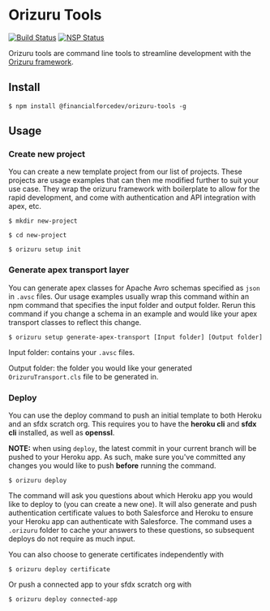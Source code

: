 # Orizuru Tools

[![Build Status](https://travis-ci.org/financialforcedev/orizuru-tools.svg?branch=master)](https://travis-ci.org/financialforcedev/orizuru-tools)
[![NSP Status](https://nodesecurity.io/orgs/ffres/projects/bc6dad23-104f-4cd9-9c13-2c5f828d8d97/badge)](https://nodesecurity.io/orgs/ffres/projects/bc6dad23-104f-4cd9-9c13-2c5f828d8d97)

Orizuru tools are command line tools to streamline development with the [Orizuru framework](https://www.npmjs.com/package/@financialforcedev/orizuru).

## Install

	$ npm install @financialforcedev/orizuru-tools -g

## Usage

### Create new project

You can create a new template project from our list of projects. These projects are usage examples that can then me modified further to suit your use case. They wrap the orizuru framework with boilerplate to allow for the rapid development, and come with authentication and API integration with apex, etc.

	$ mkdir new-project

	$ cd new-project

	$ orizuru setup init

### Generate apex transport layer

You can generate apex classes for Apache Avro schemas specified as ```json``` in ```.avsc``` files. Our usage examples usually wrap this command within an npm command that specifies the input folder and output folder. Rerun this command if you change a schema in an example and would like your apex transport classes to reflect this change.

	$ orizuru setup generate-apex-transport [Input folder] [Output folder]

Input folder: contains your ```.avsc``` files.

Output folder: the folder you would like your generated ```OrizuruTransport.cls``` file to be generated in.

### Deploy

You can use the deploy command to push an initial template to both Heroku and an sfdx scratch org. This requires you to have the **heroku cli** and **sfdx cli** installed, as well as **openssl**.

**NOTE:** when using ```deploy```, the latest commit in your current branch will be pushed to your Heroku app. As such, make sure you've committed any changes you would like to push **before** running the command.

	$ orizuru deploy

The command will ask you questions about which Heroku app you would like to deploy to (you can create a new one). It will also generate and push authentication certificate values to both Salesforce and Heroku to ensure your Heroku app can authenticate with Salesforce. The command uses a ```.orizuru``` folder to cache your answers to these questions, so subsequent deploys do not require as much input.

You can also choose to generate certificates independently with

	$ orizuru deploy certificate

Or push a connected app to your sfdx scratch org with

	$ orizuru deploy connected-app